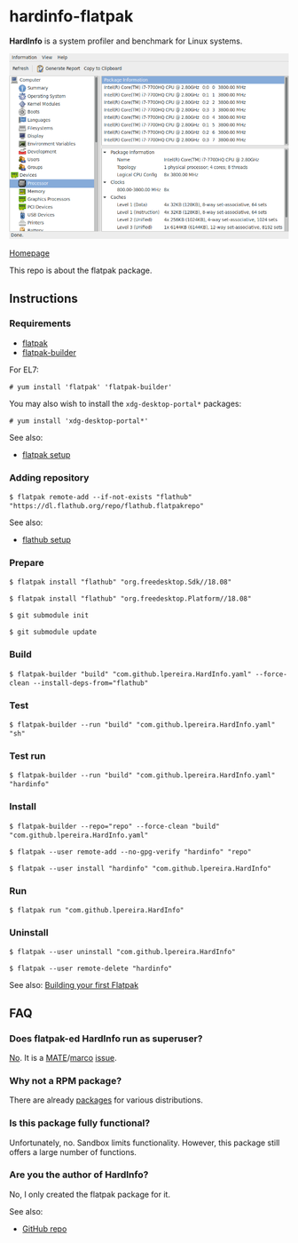 # hardinfo-flatpak

**HardInfo** is a system profiler and benchmark for Linux systems.

![hardinfo-flatpak screenshot](hardinfo-flatpak.png)

[Homepage](http://hardinfo.org)

This repo is about the flatpak package.

## Instructions

### Requirements

* [flatpak](https://github.com/flatpak/flatpak)
* [flatpak-builder](https://github.com/flatpak/flatpak-builder)

For EL7:

```
# yum install 'flatpak' 'flatpak-builder'
```

You may also wish to install the `xdg-desktop-portal*` packages:

```
# yum install 'xdg-desktop-portal*'
```

See also:

* [flatpak setup](https://flatpak.org/setup)

### Adding repository

```
$ flatpak remote-add --if-not-exists "flathub" "https://dl.flathub.org/repo/flathub.flatpakrepo"
```

See also:

* [flathub setup](http://docs.flatpak.org/en/latest/using-flatpak.html#add-a-remote)

### Prepare

```
$ flatpak install "flathub" "org.freedesktop.Sdk//18.08"
```

```
$ flatpak install "flathub" "org.freedesktop.Platform//18.08"
```

```
$ git submodule init
```

```
$ git submodule update
```

### Build

```
$ flatpak-builder "build" "com.github.lpereira.HardInfo.yaml" --force-clean --install-deps-from="flathub"
```

### Test

```
$ flatpak-builder --run "build" "com.github.lpereira.HardInfo.yaml" "sh"
```

### Test run

```
$ flatpak-builder --run "build" "com.github.lpereira.HardInfo.yaml" "hardinfo"
```

### Install

```
$ flatpak-builder --repo="repo" --force-clean "build" "com.github.lpereira.HardInfo.yaml"
```

```
$ flatpak --user remote-add --no-gpg-verify "hardinfo" "repo"
```

```
$ flatpak --user install "hardinfo" "com.github.lpereira.HardInfo"
```

### Run

```
$ flatpak run "com.github.lpereira.HardInfo"
```

### Uninstall

```
$ flatpak --user uninstall "com.github.lpereira.HardInfo"
```

```
$ flatpak --user remote-delete "hardinfo"
```

See also: [Building your first Flatpak](http://docs.flatpak.org/en/latest/first-build.html)

## FAQ

### Does flatpak-ed HardInfo run as superuser?

[No](https://github.com/flatpak/flatpak/issues/1557). It is a [MATE](https://github.com/mate-desktop)/[marco](https://github.com/mate-desktop/marco) [issue](https://github.com/mate-desktop/marco/issues/301).

### Why not a RPM package?

There are already [packages](https://pkgs.org/download/hardinfo) for various distributions.

### Is this package fully functional?

Unfortunately, no. Sandbox limits functionality. However, this package still offers a large number of functions.

### Are you the author of HardInfo?

No, I only created the flatpak package for it.

See also:

* [GitHub repo](https://github.com/lpereira/hardinfo)

